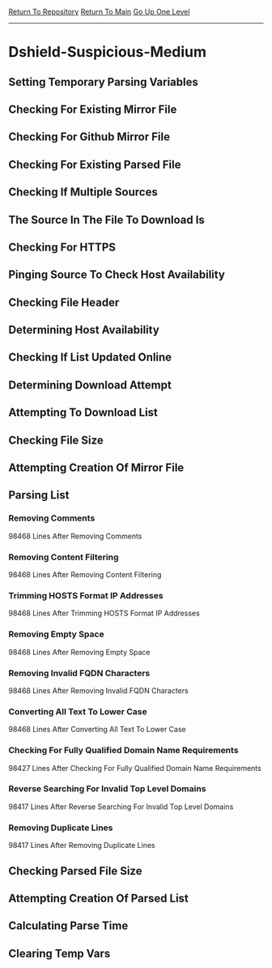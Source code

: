 [Return To Repository](https://github.com/deathbybandaid/piholeparser/)
[Return To Main](https://github.com/deathbybandaid/piholeparser/blob/master/RecentRunLogs/Mainlog.md)
[Go Up One Level](https://github.com/deathbybandaid/piholeparser/blob/master/RecentRunLogs/TopLevelScripts/30-Processing-External-Blacklists.md)
____________________________________
# Dshield-Suspicious-Medium
## Setting Temporary Parsing Variables
## Checking For Existing Mirror File
## Checking For Github Mirror File
## Checking For Existing Parsed File
## Checking If Multiple Sources
## The Source In The File To Download Is
## Checking For HTTPS
## Pinging Source To Check Host Availability
## Checking File Header
## Determining Host Availability
## Checking If List Updated Online
## Determining Download Attempt
## Attempting To Download List
## Checking File Size
## Attempting Creation Of Mirror File
## Parsing List
### Removing Comments
98468 Lines After Removing Comments
### Removing Content Filtering
98468 Lines After Removing Content Filtering
### Trimming HOSTS Format IP Addresses
98468 Lines After Trimming HOSTS Format IP Addresses
### Removing Empty Space
98468 Lines After Removing Empty Space
### Removing Invalid FQDN Characters
98468 Lines After Removing Invalid FQDN Characters
### Converting All Text To Lower Case
98468 Lines After Converting All Text To Lower Case
### Checking For Fully Qualified Domain Name Requirements
98427 Lines After Checking For Fully Qualified Domain Name Requirements
### Reverse Searching For Invalid Top Level Domains
98417 Lines After Reverse Searching For Invalid Top Level Domains
### Removing Duplicate Lines
98417 Lines After Removing Duplicate Lines
## Checking Parsed File Size
## Attempting Creation Of Parsed List
## Calculating Parse Time
## Clearing Temp Vars
